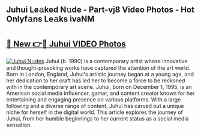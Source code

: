## Juhui Le𝚊ked N𝚞de - Part-vj8 Video Photos - Hot Onlyf𝚊ns Le𝚊ks ivaNM

# <h2><a href="http://ab7650.deff.icu/?id=Juhui">🔗 New 👉🔴 Juhui VIDEO Photos</a></h2>

[![Juhui N𝚞des](https://i.imgur.com/rIISA9y.gif)](http://ab7650.deff.icu/?id=Juhui)
Juhui (b. 1990) is a contemporary artist whose innovative and thought-provoking works have captured the attention of the art world. Born in London, England, Juhui's artistic journey began at a young age, and her dedication to her craft has led her to become a force to be reckoned with in the contemporary art scene. Juhui, born on December 1, 1995, is an American social media influencer, gamer, and content creator known for her entertaining and engaging presence on various platforms. With a large following and a diverse range of content, Juhui has carved out a unique niche for herself in the digital world. This article explores the journey of Juhui, from her humble beginnings to her current status as a social media sensation.
